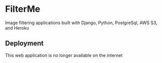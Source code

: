 # FilterMe
 Image filtering applications built with Django, Python, PostgreSql, AWS S3, and Heroku

 ## Deployment
 This web application is no longer available on the internet
